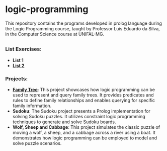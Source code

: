 # logic-programming
This repository contains the programs developed in prolog language during the Logic Programming course, taught by Professor Luis Eduardo da Silva, in the Computer Science course at UNIFAL-MG. 

## 
### List Exercises:
- **List 1**
- **[List 2](https://github.com/nicolelimat/logic-programming/blob/main/list_exercises_2.pl)**

### Projects:
- **[Family Tree](https://github.com/nicolelimat/logic-programming/tree/main/familytree)**: This project showcases how logic programming can be used to represent and query family trees. It provides predicates and rules to define family relationships and enables querying for specific family information.
- **Sudoku**: The Sudoku project presents a Prolog implementation for solving Sudoku puzzles. It utilizes constraint logic programming techniques to generate and solve Sudoku boards.
- **Wolf, Sheep and Cabbage**: This project simulates the classic puzzle of moving a wolf, a sheep, and a cabbage across a river using a boat. It demonstrates how logic programming can be employed to model and solve puzzle scenarios.
